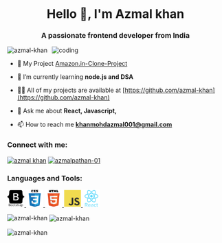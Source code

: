 <h1 align="center">Hello 👋, I'm Azmal khan</h1>
<h3 align="center">A passionate frontend developer from India</h3>
<img align="right" alt="coding" width="400" src="https://camo.githubusercontent.com/c1dcb74cc1c1835b1d716f5051499a2814c683c806b15f04b0eba492863703e9/68747470733a2f2f63646e2e6472696262626c652e636f6d2f75736572732f3733303730332f73637265656e73686f74732f363538313234332f6176656e746f2e676966"
<p align="left"> <img src="https://komarev.com/ghpvc/?username=azmal-khan&label=Profile%20views&color=0e75b6&style=flat" alt="azmal-khan" /> </p>

- 🔭 My Project [Amazon.in-Clone-Project](https://azmal-khan.github.io/amazon.in-clone-project/)

- 🌱 I’m currently learning **node.js and DSA**

- 👨‍💻 All of my projects are available at [https://github.com/azmal-khan](https://github.com/azmal-khan)

- 💬 Ask me about **React, Javascript,**

- 📫 How to reach me **khanmohdazmal001@gmail.com**

<h3 align="left">Connect with me:</h3>
<p align="left">
<a href="https://linkedin.com/in/azmal khan" target="blank"><img align="center" src="https://raw.githubusercontent.com/rahuldkjain/github-profile-readme-generator/master/src/images/icons/Social/linked-in-alt.svg" alt="azmal khan" height="30" width="40" /></a>
<a href="https://instagram.com/azmalpathan-01" target="blank"><img align="center" src="https://raw.githubusercontent.com/rahuldkjain/github-profile-readme-generator/master/src/images/icons/Social/instagram.svg" alt="azmalpathan-01" height="30" width="40" /></a>
</p>

<h3 align="left">Languages and Tools:</h3>
<p align="left"> <a href="https://getbootstrap.com" target="_blank" rel="noreferrer"> <img src="https://raw.githubusercontent.com/devicons/devicon/master/icons/bootstrap/bootstrap-plain-wordmark.svg" alt="bootstrap" width="40" height="40"/> </a> <a href="https://www.w3schools.com/css/" target="_blank" rel="noreferrer"> <img src="https://raw.githubusercontent.com/devicons/devicon/master/icons/css3/css3-original-wordmark.svg" alt="css3" width="40" height="40"/> </a> <a href="https://www.w3.org/html/" target="_blank" rel="noreferrer"> <img src="https://raw.githubusercontent.com/devicons/devicon/master/icons/html5/html5-original-wordmark.svg" alt="html5" width="40" height="40"/> </a> <a href="https://developer.mozilla.org/en-US/docs/Web/JavaScript" target="_blank" rel="noreferrer"> <img src="https://raw.githubusercontent.com/devicons/devicon/master/icons/javascript/javascript-original.svg" alt="javascript" width="40" height="40"/> </a> <a href="https://reactjs.org/" target="_blank" rel="noreferrer"> <img src="https://raw.githubusercontent.com/devicons/devicon/master/icons/react/react-original-wordmark.svg" alt="react" width="40" height="40"/> </a> </p>

<p><img align="left" src="https://github-readme-stats.vercel.app/api/top-langs?username=azmal-khan&show_icons=true&locale=en&layout=compact" alt="azmal-khan" /></p>

<p>&nbsp;<img align="center" src="https://github-readme-stats.vercel.app/api?username=azmal-khan&show_icons=true&locale=en" alt="azmal-khan" /></p>

<p><img align="center" src="https://github-readme-streak-stats.herokuapp.com/?user=azmal-khan&" alt="azmal-khan" /></p>


